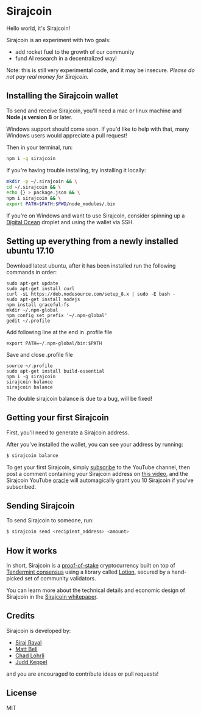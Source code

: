 # Sirajcoin

Hello world, it's Sirajcoin!

Sirajcoin is an experiment with two goals:

- add rocket fuel to the growth of our community
- fund AI research in a decentralized way!

Note: this is still very experimental code, and it may be insecure. *Please do not pay real money for Sirajcoin.*

## Installing the Sirajcoin wallet

To send and receive Sirajcoin, you'll need a mac or linux machine and **Node.js version 8** or later.

Windows support should come soon. If you'd like to help with that, many Windows users would appreciate a pull request!

Then in your terminal, run:

```bash
npm i -g sirajcoin
```

If you're having trouble installing, try installing it locally:

```bash
mkdir -p ~/.sirajcoin && \
cd ~/.sirajcoin && \
echo {} > package.json && \
npm i sirajcoin && \
export PATH=$PATH:$PWD/node_modules/.bin
```

If you're on Windows and want to use Sirajcoin, consider spinning up a [Digital Ocean](https://digitalocean.com) droplet and using the wallet via SSH.

## Setting up everything from a newly installed ubuntu 17.10

Download latest ubuntu, after it has been installed 
run the following commands in order:

```
sudo apt-get update
sudo apt-get install curl
curl -sL https://deb.nodesource.com/setup_8.x | sudo -E bash -
sudo apt-get install nodejs
npm install graceful-fs
mkdir ~/.npm-global
npm config set prefix '~/.npm-global'
gedit ~/.profile
```
Add following line at the end in .profile file
```
export PATH=~/.npm-global/bin:$PATH
```
Save and close .profile file

```
source ~/.profile
sudo apt-get install build-essential
npm i -g sirajcoin
sirajcoin balance
sirajcoin balance
```

The double sirajcoin balance is due to a bug, will be fixed!

## Getting your first Sirajcoin

First, you'll need to generate a Sirajcoin address.

After you've installed the wallet, you can see your address by running:

```bash
$ sirajcoin balance
```

To get your first Sirajcoin, simply [subscribe] to the YouTube channel, then post a comment containing your Sirajcoin address on [this video], and the Sirajcoin YouTube [oracle] will automagically grant you 10 Sirajcoin if you've subscribed.

## Sending Sirajcoin

To send Sirajcoin to someone, run:

```bash
$ sirajcoin send <recipient_address> <amount>
```

## How it works

In short, Sirajcoin is a [proof-of-stake] cryptocurrency built on top of [Tendermint consensus] using a library called [Lotion], secured by a hand-picked set of community validators.

You can learn more about the technical details and economic design of Sirajcoin in the [Sirajcoin whitepaper].

## Credits

Sirajcoin is developed by:

- [Siraj Raval](https://github.com/llsourcell)
- [Matt Bell](https://github.com/mappum)
- [Chad Lohrli](https://github.com/chadlohrli)
- [Judd Keppel](https://github.com/keppel)

and you are encouraged to contribute ideas or pull requests!

## License

MIT

[proof-of-stake]: https://en.wikipedia.org/wiki/Proof-of-stake
[Tendermint consensus]: https://tendermint.readthedocs.io/en/master/introduction.html
[Lotion]: https://github.com/keppel/lotion

[subscribe]: https://www.youtube.com/channel/UCWN3xxRkmTPmbKwht9FuE5A
[this video]: https://www.youtube.com/watch?v=X9QqQ2EmD9o
[oracle]: https://blockchainhub.net/blockchain-oracles/
[Sirajcoin whitepaper]: https://sirajcoin.io/whitepaper
